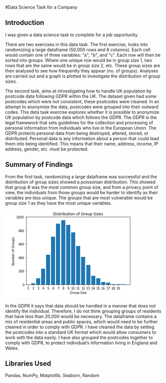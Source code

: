 #Data Science Task for a Company

## Introduction

I was given a data science task to complete for a job opportunity. 

There are two exercises in this data task. The first exercise, looks into randomizing a large dataframe (50,000 rows and 8 columns). Each cell would contain one of three variables: "a", "b", and "c". Each row will then be sorted into groups. Where one unique row would be in group size 1, two rows that are the same would be in group size 2, etc. These group sizes are then analysed to see how frequently they appear (no. of groups). Analyses are carried out and a graph is plotted to investigate the distribution of group sizes.

The second task, aims at intvestigating how to handle UK population by postcode data following GDPR within the UK. The dataset given had some postcodes which were not consistent, these postcodes were cleaned. In an attempt to anonymize the data, postcodes were grouped into their outward codes. This data task exercise explores whether it is possible to anonymize UK population by postcode data which follows the GDPR. The GDPR is the legal framework that sets guidelines for the collection and processing of personal information from individuals who live in the European Union. The GDPR protects personal data from being destroyed, altered, stored, or distributed. Personal data is any information about a person that could lead them into being identified. This means that their name, address, income, IP address, gender, etc. must be protected.

## Summary of Findings

From the first task, randomizing a large dataframe was successful and the distribution of group sizes showed a poissonian distribution. This showed that group 8 was the most common group size, and from a privacy point of view, the individuals from those groups would be harder to identify as their variables are less unique. The groups that are most vulnerable would be group size 1 as they have the most unique variables. 

![](Histogram.PNG)

In the GDPR it says that data should be handled in a manner that does not identify the individual. Therefore, I do not think grouping groups of residents that have less than 20,000 would be necessary. The dataframe contains a mix of residential areas and public spaces, which would need to be further cleaned in order to comply with GDPR. I have cleaned the data by setting the postcodes into a standard UK format which would allow consumers to work with the data easily. I have also grouped the postcodes together to comply with GDPR, to protect individual’s information living in England and Wales.

## Libraries Used
Pandas, NumPy, Matplotlib, Seaborn, Random 
